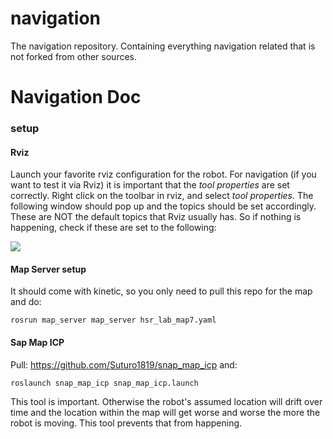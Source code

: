 # navigation
The navigation repository. Containing everything navigation related that is not forked from other sources.


# Navigation Doc

### setup
#### Rviz
Launch your favorite rviz configuration for the robot. For navigation (if you want to test it via Rviz) it is important that the *tool properties* are set correctly. Right click on the toolbar in rviz, and select *tool properties*. The following window should pop up and the topics should be set accordingly. These are NOT the default topics that Rviz usually has. So if nothing is happening, check if these are set to the following: 

![](https://hackmd.informatik.uni-bremen.de/uploads/upload_8ecbe08daf21b9271d8d3d12a22e6d89.png)


#### Map Server setup
It should come with kinetic, so you only need to pull this repo for the map and do: 

    rosrun map_server map_server hsr_lab_map7.yaml

#### Sap Map ICP
Pull: https://github.com/Suturo1819/snap_map_icp and: 

    roslaunch snap_map_icp snap_map_icp.launch 
This tool is important. Otherwise the robot's assumed location will drift over time and the location within the map will get worse and worse the more the robot is moving. This tool prevents that from happening.
